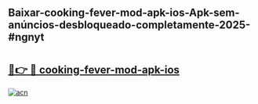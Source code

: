 ## Baixar-cooking-fever-mod-apk-ios-Apk-sem-anúncios-desbloqueado-completamente-2025-#ngnyt

# <h2><a href="https://ainizakaria.my?title=cooking-fever-mod-apk-ios&ref=20M">🔗👉 🔴 cooking-fever-mod-apk-ios</a></h2>

[![acn](https://github.com/user-attachments/assets/0f9c940e-d8b0-45ae-aac7-cd30a18b3e1c)](https://ainizakaria.my?title=cooking-fever-mod-apk-ios&ref=20M)

